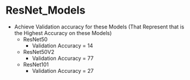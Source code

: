 # ResNet_Models

- Achieve Validation accuracy for these Models (That Represent that is the Highest Accuracy on these Models)
  - ResNet50
    - Validation Accuracy = 14
  - ResNet50V2
    - Validation Accuracy = 77
  - ResNet101
    - Validation Accuracy = 27
